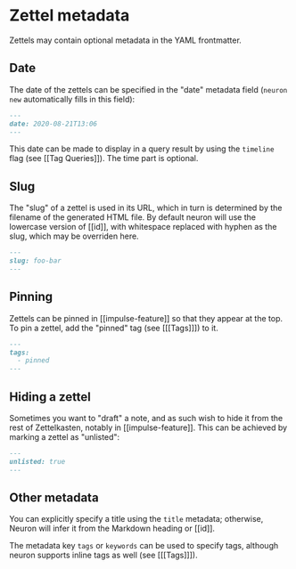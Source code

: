 # Zettel metadata

Zettels may contain optional metadata in the YAML frontmatter.

## Date

The date of the zettels can be specified in the "date" metadata field (`neuron new` automatically fills in this field):

```markdown
---
date: 2020-08-21T13:06
---
```

This date can be made to display in a query result by using the `timeline` flag (see [[Tag Queries]]). The time part is optional.

## Slug

The "slug" of a zettel is used in its URL, which in turn is determined by the filename of the generated HTML file. By default neuron will use the lowercase version of [[id]], with whitespace replaced with hyphen as the slug, which may be overriden here.

```markdown
---
slug: foo-bar
---
```

## Pinning

Zettels can be pinned in [[impulse-feature]] so that they appear at the top. To pin a zettel, add the "pinned" tag (see [[[Tags]]]) to it.

```markdown
---
tags:
  - pinned 
---
```

## Hiding a zettel

Sometimes you want to "draft" a note, and as such wish to hide it from the rest of Zettelkasten, notably in [[impulse-feature]]. This can be achieved by marking a zettel as "unlisted":

```markdown
---
unlisted: true 
---
```

## Other metadata 

You can explicitly specify a title using the `title` metadata; otherwise, Neuron will infer it from the Markdown heading or [[id]].

The metadata key `tags` or `keywords` can be used to specify tags, although neuron supports inline tags as well (see [[[Tags]]]).

